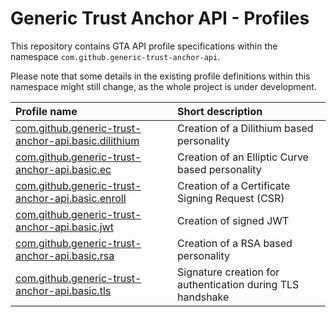 # Generic Trust Anchor API - Profiles

This repository contains GTA API profile specifications within
the namespace `com.github.generic-trust-anchor-api`.

Please note that some details in the existing profile definitions within
this namespace might still change, as the whole project is under development.


| Profile name | Short description |
| :----------- | :---------------- |
| [com.github.generic-trust-anchor-api.basic.dilithium](doc/profile_com.github.generic-trust-anchor-api.basic.dilithium.md) | Creation of a Dilithium based personality |
| [com.github.generic-trust-anchor-api.basic.ec](doc/profile_com.github.generic-trust-anchor-api.basic.ec.md) | Creation of an Elliptic Curve based personality |
| [com.github.generic-trust-anchor-api.basic.enroll](doc/profile_com.github.generic-trust-anchor-api.basic.enroll.md) | Creation of a Certificate Signing Request (CSR) |
| [com.github.generic-trust-anchor-api.basic.jwt](doc/profile_com.github.generic-trust-anchor-api.basic.jwt.md) | Creation of signed JWT |
| [com.github.generic-trust-anchor-api.basic.rsa](doc/profile_com.github.generic-trust-anchor-api.basic.rsa.md) | Creation of a RSA based personality |
| [com.github.generic-trust-anchor-api.basic.tls](doc/profile_com.github.generic-trust-anchor-api.basic.tls.md) | Signature creation for authentication during TLS handshake |
